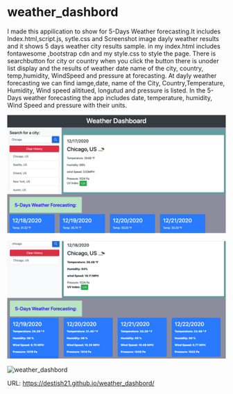 # weather_dashbord

I made this appilication to show for 5-Days Weather forecasting.It includes Index.html,script.js, sytle.css and Screenshot image dayly weather results and it shows 5 days weather city results sample.
in my index.html includes fontawesome ,bootstrap cdn and my style.css to style the page.
There is searchbutton for city or country when you click the button there is unoder list display and the results of weather date name of the city, country, temp,humidity, WindSpeed and pressure at forecasting.
At dayly weather forecasting we can find iamge,date, name of the City, Country,Temperature, Humidity, Wind speed alititued, longutud and pressure is listed. In the 5-Days weather forecasting the app includes date, temperature, humidity, Wind Speed and pressure with their units.

![weather_dashbord](Screenshot06.png)

![weather_dashbord](Screenshot6.png)

![weather_dashbord](Screeenshot7.png)


URL:  https://destish21.github.io/weather_dashbord/